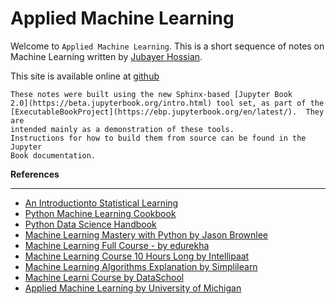 # Applied Machine Learning
Welcome to `Applied Machine Learning`. This is a short sequence of notes on Machine Learning written by [Jubayer Hossian](https://jhossain.me/).

This site is available online at [github](https://hossainlab.github.io/numpy/)


```{note}
These notes were built using the new Sphinx-based [Jupyter Book
2.0](https://beta.jupyterbook.org/intro.html) tool set, as part of the
[ExecutableBookProject](https://ebp.jupyterbook.org/en/latest/).  They are
intended mainly as a demonstration of these tools.
Instructions for how to build them from source can be found in the Jupyter
Book documentation.
```


**References** <hr>
* [An Introductionto Statistical Learning](https://faculty.marshall.usc.edu/gareth-james/ISL/ISLR%20Seventh%20Printing.pdf)
* [Python Machine Learning Cookbook](https://www.oreilly.com/library/view/python-machine-learning/9781786464477/)
* [Python Data Science Handbook](https://jakevdp.github.io/PythonDataScienceHandbook/)
* [Machine Learning Mastery with Python by Jason Brownlee](https://machinelearningmastery.com/)
* [Machine Learning Full Course - by edurekha](https://youtu.be/GwIo3gDZCVQ?list=PL9ooVrP1hQOHUfd-g8GUpKI3hHOwM_9Dn)
* [Machine Learning Course 10 Hours Long by Intellipaat](https://youtu.be/uOVhmOzX4VE)
* [Machine Learning Algorithms Explanation by Simplilearn](https://www.youtube.com/playlist?list=PLEiEAq2VkUULNa6MHQAZSOBxzB6HHFXj4)
* [Machine Learni Course by DataSchool](https://www.dataschool.io/ml-courses/)
* [Applied Machine Learning by University of Michigan](https://www.coursera.org/learn/python-machine-learning)
